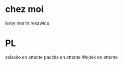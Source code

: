 # chez moi 
leroy merlin
rekawice

# PL
zelasko          en attente
paczka           en attente
Wojtek              en attente